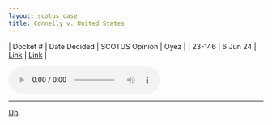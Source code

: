 ```yaml
---
layout: scotus_case
title: Connelly v. United States
---
```


| Docket # | Date Decided | SCOTUS Opinion | Oyez |
| 23-146 | 6 Jun 24 | [Link](https://www.supremecourt.gov/opinions/23pdf/602us1r31_6537.pdf) | [Link](https://www.oyez.org/cases/2023/23-146) |

<audio controls>
   <source src='./resources/23-146.mp3' type='audio/mpeg'>
</audio>

<object data='./resources/23-146.pdf' type='application/pdf'></object>

---

[Up](./README.md)